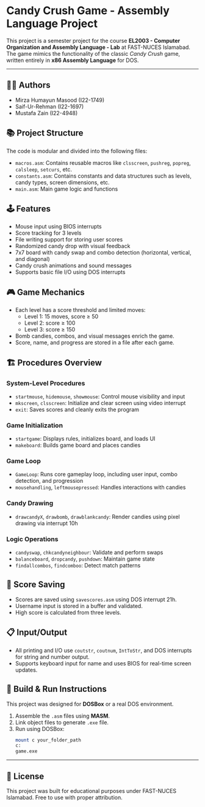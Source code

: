 # Candy Crush Game - Assembly Language Project

This project is a semester project for the course **EL2003 - Computer Organization and Assembly Language - Lab** at FAST-NUCES Islamabad. The game mimics the functionality of the classic *Candy Crush* game, written entirely in **x86 Assembly Language** for DOS.

---

## 👨‍💻 Authors

- Mirza Humayun Masood (I22-1749)
- Saif-Ur-Rehman (I22-1697)
- Mustafa Zain (I22-4948)

## 📚 Project Structure

The code is modular and divided into the following files:

- `macros.asm`: Contains reusable macros like `clsscreen`, `pushreg`, `popreg`, `calsleep`, `setcurs`, etc.
- `constants.asm`: Contains constants and data structures such as levels, candy types, screen dimensions, etc.
- `main.asm`: Main game logic and functions

## 🕹️ Features

- Mouse input using BIOS interrupts
- Score tracking for 3 levels
- File writing support for storing user scores
- Randomized candy drop with visual feedback
- 7x7 board with candy swap and combo detection (horizontal, vertical, and diagonal)
- Candy crush animations and sound messages
- Supports basic file I/O using DOS interrupts

## 🎮 Game Mechanics

- Each level has a score threshold and limited moves:
  - Level 1: 15 moves, score ≥ 50
  - Level 2: score ≥ 100
  - Level 3: score ≥ 150
- Bomb candies, combos, and visual messages enrich the game.
- Score, name, and progress are stored in a file after each game.

## 🏗️ Procedures Overview

### System-Level Procedures

- `startmouse`, `hidemouse`, `showmouse`: Control mouse visibility and input
- `mkscreen`, `clsscreen`: Initialize and clear screen using video interrupt
- `exit`: Saves scores and cleanly exits the program

### Game Initialization

- `startgame`: Displays rules, initializes board, and loads UI
- `makeboard`: Builds game board and places candies

### Game Loop

- `GameLoop`: Runs core gameplay loop, including user input, combo detection, and progression
- `mousehandling`, `leftmousepressed`: Handles interactions with candies

### Candy Drawing

- `drawcandyX`, `drawbomb`, `drawblankcandy`: Render candies using pixel drawing via interrupt 10h

### Logic Operations

- `candyswap`, `chkcandyneighbour`: Validate and perform swaps
- `balanceboard`, `dropcandy`, `pushdown`: Maintain game state
- `findallcombos`, `findcomboo`: Detect match patterns

## 💾 Score Saving

- Scores are saved using `savescores.asm` using DOS interrupt 21h.
- Username input is stored in a buffer and validated.
- High score is calculated from three levels.

## 📋 Input/Output

- All printing and I/O use `coutstr`, `coutnum`, `IntToStr`, and DOS interrupts for string and number output.
- Supports keyboard input for name and uses BIOS for real-time screen updates.

## 🔧 Build & Run Instructions

This project was designed for **DOSBox** or a real DOS environment.

1. Assemble the `.asm` files using **MASM**.
2. Link object files to generate `.exe` file.
3. Run using DOSBox:
    ```bash
    mount c your_folder_path
    c:
    game.exe
    ```

---


## 📜 License

This project was built for educational purposes under FAST-NUCES Islamabad. Free to use with proper attribution.